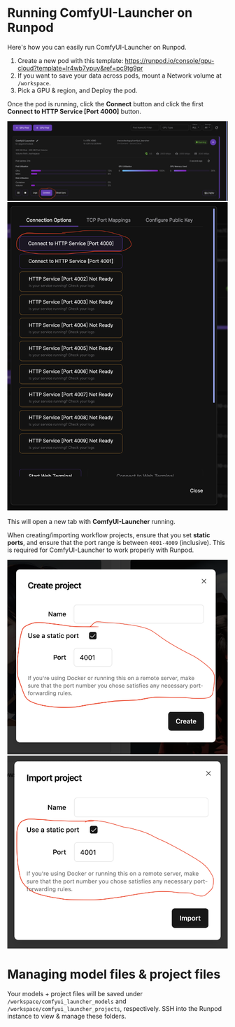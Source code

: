 # Running ComfyUI-Launcher on Runpod

Here's how you can easily run ComfyUI-Launcher on Runpod.

1. Create a new pod with this template: https://runpod.io/console/gpu-cloud?template=lr4wb7ypuy&ref=pc9tg9pr
2. If you want to save your data across pods, mount a Network volume at `/workspace`.
3. Pick a GPU & region, and Deploy the pod.

Once the pod is running, click the **Connect** button and click the first **Connect to HTTP Service [Port 4000]** button.

![](/assets/runpod_connect_button.png)
![](/assets/runpod_connect_dialog.png)

This will open a new tab with **ComfyUI-Launcher** running.

When creating/importing workflow projects, ensure that you set **static ports**, and ensure that the port range is between `4001-4009` (inclusive). This is required for ComfyUI-Launcher to work properly with Runpod.

![](/assets/create_project_dialog_static_ports.png)
![](/assets/import_project_dialog_static_ports.png)

# Managing model files & project files
Your models + project files will be saved under `/workspace/comfyui_launcher_models` and `/workspace/comfyui_launcher_projects`, respectively.
SSH into the Runpod instance to view & manage these folders.
